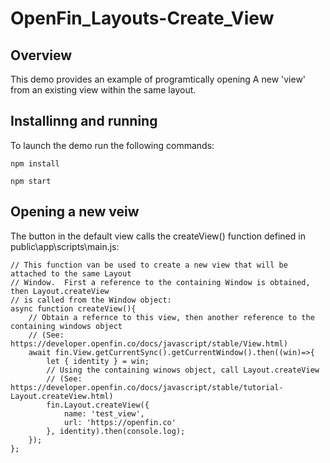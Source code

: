 # OpenFin_Layouts-Create_View

## Overview
This demo provides an example of programtically opening A new 'view' from an existing view within the same layout.

## Installinng and running
To launch the demo run the following commands:

    npm install
    
    npm start
    
## Opening a new veiw
The button in the default view calls the createView() function defined in public\app\scripts\main.js:
    
    // This function van be used to create a new view that will be attached to the same Layout 
    // Window.  First a reference to the containing Window is obtained, then Layout.createView
    // is called from the Window object:
    async function createView(){
        // Obtain a refernce to this view, then another reference to the containing windows object 
        // (See: https://developer.openfin.co/docs/javascript/stable/View.html) 
        await fin.View.getCurrentSync().getCurrentWindow().then((win)=>{
            let { identity } = win;
            // Using the containing winows object, call Layout.createView
            // (See: https://developer.openfin.co/docs/javascript/stable/tutorial-Layout.createView.html)
            fin.Layout.createView({
                name: 'test_view',
                url: 'https://openfin.co'
            }, identity).then(console.log);
        });
    };
